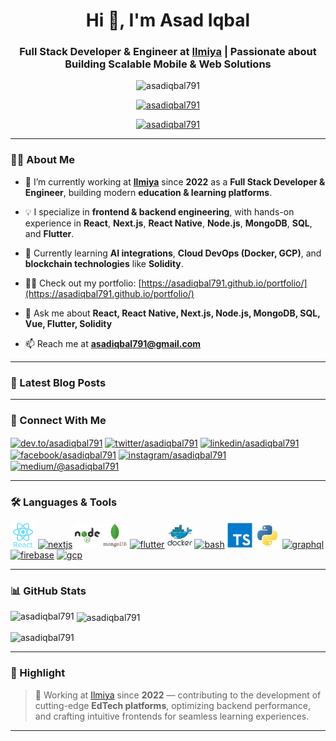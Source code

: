 <h1 align="center">Hi 👋, I'm Asad Iqbal</h1>
<h3 align="center">Full Stack Developer & Engineer at <a href="https://ilmiya.com" target="_blank">Ilmiya</a> | Passionate about Building Scalable Mobile & Web Solutions</h3>

<p align="center"> 
  <img src="https://komarev.com/ghpvc/?username=asadiqbal791&label=Profile%20views&color=0e75b6&style=flat" alt="asadiqbal791" /> 
</p>

<p align="center"> 
  <a href="https://github-profile-trophy.vercel.app/?username=asadiqbal791">
    <img src="https://github-profile-trophy.vercel.app/?username=asadiqbal791&theme=onedark&no-frame=true&margin-w=15" alt="asadiqbal791" />
  </a> 
</p>

<p align="center">
  <a href="https://twitter.com/asadiqbal791" target="blank">
    <img src="https://img.shields.io/twitter/follow/asadiqbal791?logo=twitter&style=for-the-badge" alt="asadiqbal791" />
  </a>
</p>

---

### 👨‍💻 About Me

- 🔭 I’m currently working at **[Ilmiya](https://ilmiya.com/)** since **2022** as a **Full Stack Developer & Engineer**, building modern **education & learning platforms**.
  
- 💡 I specialize in **frontend & backend engineering**, with hands-on experience in **React**, **Next.js**, **React Native**, **Node.js**, **MongoDB**, **SQL**, and **Flutter**.

- 🌱 Currently learning **AI integrations**, **Cloud DevOps (Docker, GCP)**, and **blockchain technologies** like **Solidity**.

- 👨‍💻 Check out my portfolio: [https://asadiqbal791.github.io/portfolio/](https://asadiqbal791.github.io/portfolio/)

- 💬 Ask me about **React, React Native, Next.js, Node.js, MongoDB, SQL, Vue, Flutter, Solidity**

- 📫 Reach me at **asadiqbal791@gmail.com**

---

### 📝 Latest Blog Posts
<!-- BLOG-POST-LIST:START -->
<!-- BLOG-POST-LIST:END -->

---

### 🤝 Connect With Me
<p align="left">
<a href="https://dev.to/asadiqbal791" target="blank"><img align="center" src="https://raw.githubusercontent.com/rahuldkjain/github-profile-readme-generator/master/src/images/icons/Social/devto.svg" alt="dev.to/asadiqbal791" height="30" width="40" /></a>
<a href="https://twitter.com/asadiqbal791" target="blank"><img align="center" src="https://raw.githubusercontent.com/rahuldkjain/github-profile-readme-generator/master/src/images/icons/Social/twitter.svg" alt="twitter/asadiqbal791" height="30" width="40" /></a>
<a href="https://linkedin.com/in/asadiqbal791" target="blank"><img align="center" src="https://raw.githubusercontent.com/rahuldkjain/github-profile-readme-generator/master/src/images/icons/Social/linked-in-alt.svg" alt="linkedin/asadiqbal791" height="30" width="40" /></a>
<a href="https://facebook.com/asadiqbal791" target="blank"><img align="center" src="https://raw.githubusercontent.com/rahuldkjain/github-profile-readme-generator/master/src/images/icons/Social/facebook.svg" alt="facebook/asadiqbal791" height="30" width="40" /></a>
<a href="https://instagram.com/asadiqbal791" target="blank"><img align="center" src="https://raw.githubusercontent.com/rahuldkjain/github-profile-readme-generator/master/src/images/icons/Social/instagram.svg" alt="instagram/asadiqbal791" height="30" width="40" /></a>
<a href="https://medium.com/@asadiqbal791" target="blank"><img align="center" src="https://raw.githubusercontent.com/rahuldkjain/github-profile-readme-generator/master/src/images/icons/Social/medium.svg" alt="medium/@asadiqbal791" height="30" width="40" /></a>
</p>

---

### 🛠️ Languages & Tools

<p align="left">
<a href="https://reactjs.org/" target="_blank" rel="noreferrer"><img src="https://raw.githubusercontent.com/devicons/devicon/master/icons/react/react-original-wordmark.svg" width="40" height="40" alt="react" /></a>
<a href="https://nextjs.org/" target="_blank" rel="noreferrer"><img src="https://cdn.worldvectorlogo.com/logos/nextjs-2.svg" width="40" height="40" alt="nextjs" /></a>
<a href="https://nodejs.org" target="_blank" rel="noreferrer"><img src="https://raw.githubusercontent.com/devicons/devicon/master/icons/nodejs/nodejs-original-wordmark.svg" width="40" height="40" alt="nodejs" /></a>
<a href="https://www.mongodb.com/" target="_blank" rel="noreferrer"><img src="https://raw.githubusercontent.com/devicons/devicon/master/icons/mongodb/mongodb-original-wordmark.svg" width="40" height="40" alt="mongodb" /></a>
<a href="https://flutter.dev" target="_blank" rel="noreferrer"><img src="https://www.vectorlogo.zone/logos/flutterio/flutterio-icon.svg" width="40" height="40" alt="flutter" /></a>
<a href="https://www.docker.com/" target="_blank" rel="noreferrer"><img src="https://raw.githubusercontent.com/devicons/devicon/master/icons/docker/docker-original-wordmark.svg" width="40" height="40" alt="docker" /></a>
<a href="https://www.gnu.org/software/bash/" target="_blank" rel="noreferrer"><img src="https://www.vectorlogo.zone/logos/gnu_bash/gnu_bash-icon.svg" width="40" height="40" alt="bash" /></a>
<a href="https://www.typescriptlang.org/" target="_blank" rel="noreferrer"><img src="https://raw.githubusercontent.com/devicons/devicon/master/icons/typescript/typescript-original.svg" width="40" height="40" alt="typescript" /></a>
<a href="https://www.python.org/" target="_blank" rel="noreferrer"><img src="https://raw.githubusercontent.com/devicons/devicon/master/icons/python/python-original.svg" width="40" height="40" alt="python" /></a>
<a href="https://graphql.org/" target="_blank" rel="noreferrer"><img src="https://www.vectorlogo.zone/logos/graphql/graphql-icon.svg" width="40" height="40" alt="graphql" /></a>
<a href="https://firebase.google.com/" target="_blank" rel="noreferrer"><img src="https://www.vectorlogo.zone/logos/firebase/firebase-icon.svg" width="40" height="40" alt="firebase" /></a>
<a href="https://cloud.google.com" target="_blank" rel="noreferrer"><img src="https://www.vectorlogo.zone/logos/google_cloud/google_cloud-icon.svg" width="40" height="40" alt="gcp" /></a>
</p>

---

### 📊 GitHub Stats

<p><img align="left" src="https://github-readme-stats.vercel.app/api/top-langs?username=asadiqbal791&show_icons=true&locale=en&layout=compact" alt="asadiqbal791" /></p>

<p>&nbsp;<img align="center" src="https://github-readme-stats.vercel.app/api?username=asadiqbal791&show_icons=true&locale=en" alt="asadiqbal791" /></p>

<p><img align="center" src="https://github-readme-streak-stats.herokuapp.com/?user=asadiqbal791&" alt="asadiqbal791" /></p>

---

### 🚀 Highlight
> 💼 Working at [Ilmiya](https://ilmiya.com) since **2022** — contributing to the development of cutting-edge **EdTech platforms**, optimizing backend performance, and crafting intuitive frontends for seamless learning experiences.

---

